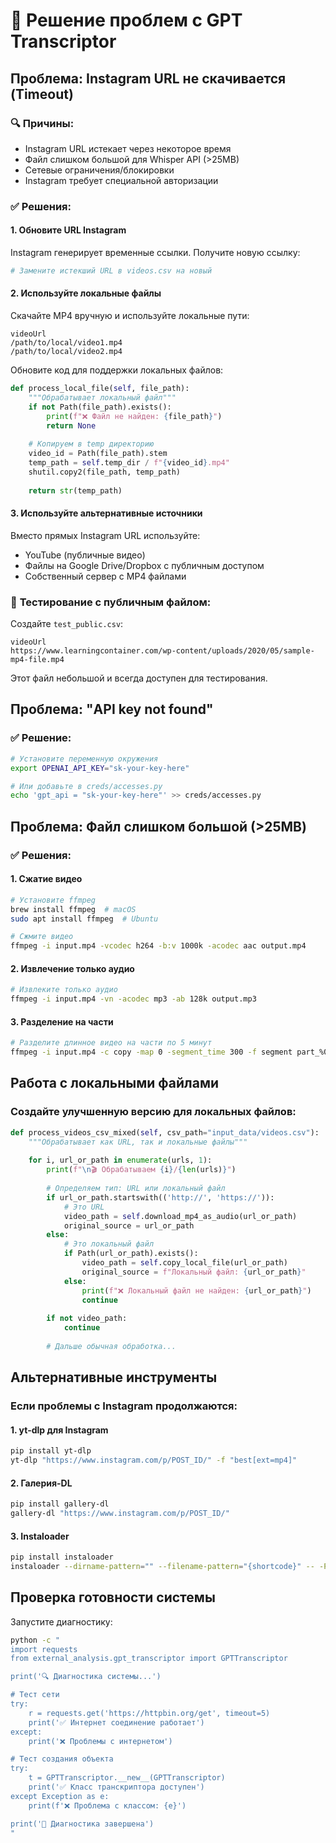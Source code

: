 # 🚨 Решение проблем с GPT Transcriptor

## Проблема: Instagram URL не скачивается (Timeout)

### 🔍 **Причины:**
- Instagram URL истекает через некоторое время
- Файл слишком большой для Whisper API (>25MB)  
- Сетевые ограничения/блокировки
- Instagram требует специальной авторизации

### ✅ **Решения:**

#### **1. Обновите URL Instagram**
Instagram генерирует временные ссылки. Получите новую ссылку:
```bash
# Замените истекший URL в videos.csv на новый
```

#### **2. Используйте локальные файлы**
Скачайте MP4 вручную и используйте локальные пути:

```csv
videoUrl
/path/to/local/video1.mp4
/path/to/local/video2.mp4
```

Обновите код для поддержки локальных файлов:
```python
def process_local_file(self, file_path):
    """Обрабатывает локальный файл"""
    if not Path(file_path).exists():
        print(f"❌ Файл не найден: {file_path}")
        return None
    
    # Копируем в temp директорию
    video_id = Path(file_path).stem
    temp_path = self.temp_dir / f"{video_id}.mp4"
    shutil.copy2(file_path, temp_path)
    
    return str(temp_path)
```

#### **3. Используйте альтернативные источники**
Вместо прямых Instagram URL используйте:
- YouTube (публичные видео)
- Файлы на Google Drive/Dropbox с публичным доступом
- Собственный сервер с MP4 файлами

### 🔧 **Тестирование с публичным файлом:**

Создайте `test_public.csv`:
```csv
videoUrl
https://www.learningcontainer.com/wp-content/uploads/2020/05/sample-mp4-file.mp4
```

Этот файл небольшой и всегда доступен для тестирования.

## Проблема: "API key not found"

### ✅ **Решение:**
```bash
# Установите переменную окружения
export OPENAI_API_KEY="sk-your-key-here"

# Или добавьте в creds/accesses.py
echo 'gpt_api = "sk-your-key-here"' >> creds/accesses.py
```

## Проблема: Файл слишком большой (>25MB)

### ✅ **Решения:**

#### **1. Сжатие видео**
```bash
# Установите ffmpeg
brew install ffmpeg  # macOS
sudo apt install ffmpeg  # Ubuntu

# Сжмите видео
ffmpeg -i input.mp4 -vcodec h264 -b:v 1000k -acodec aac output.mp4
```

#### **2. Извлечение только аудио**
```bash
# Извлеките только аудио
ffmpeg -i input.mp4 -vn -acodec mp3 -ab 128k output.mp3
```

#### **3. Разделение на части**
```bash
# Разделите длинное видео на части по 5 минут
ffmpeg -i input.mp4 -c copy -map 0 -segment_time 300 -f segment part_%03d.mp4
```

## Работа с локальными файлами

### Создайте улучшенную версию для локальных файлов:

```python
def process_videos_csv_mixed(self, csv_path="input_data/videos.csv"):
    """Обрабатывает как URL, так и локальные файлы"""
    
    for i, url_or_path in enumerate(urls, 1):
        print(f"\n🎬 Обрабатываем {i}/{len(urls)}")
        
        # Определяем тип: URL или локальный файл
        if url_or_path.startswith(('http://', 'https://')):
            # Это URL
            video_path = self.download_mp4_as_audio(url_or_path)
            original_source = url_or_path
        else:
            # Это локальный файл
            if Path(url_or_path).exists():
                video_path = self.copy_local_file(url_or_path)
                original_source = f"Локальный файл: {url_or_path}"
            else:
                print(f"❌ Локальный файл не найден: {url_or_path}")
                continue
        
        if not video_path:
            continue
            
        # Дальше обычная обработка...
```

## Альтернативные инструменты

### Если проблемы с Instagram продолжаются:

#### **1. yt-dlp для Instagram**
```bash
pip install yt-dlp
yt-dlp "https://www.instagram.com/p/POST_ID/" -f "best[ext=mp4]"
```

#### **2. Галерия-DL**
```bash
pip install gallery-dl
gallery-dl "https://www.instagram.com/p/POST_ID/"
```

#### **3. Instaloader**
```bash
pip install instaloader
instaloader --dirname-pattern="" --filename-pattern="{shortcode}" -- -POST_ID
```

## Проверка готовности системы

Запустите диагностику:
```bash
python -c "
import requests
from external_analysis.gpt_transcriptor import GPTTranscriptor

print('🔍 Диагностика системы...')

# Тест сети
try:
    r = requests.get('https://httpbin.org/get', timeout=5)
    print('✅ Интернет соединение работает')
except:
    print('❌ Проблемы с интернетом')

# Тест создания объекта
try:
    t = GPTTranscriptor.__new__(GPTTranscriptor)
    print('✅ Класс транскриптора доступен')
except Exception as e:
    print(f'❌ Проблема с классом: {e}')

print('🏁 Диагностика завершена')
" 